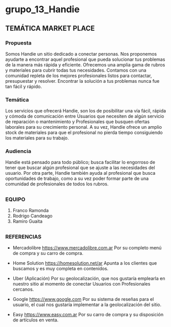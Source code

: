 # grupo_13_Handie

## TEMÁTICA MARKET PLACE
### Propuesta
Somos Handie un sitio dedicado a conectar personas. Nos proponemos ayudarte a encontrar aquel profesional que pueda solucionar tus problemas de la manera más rápida y eficiente. Ofrecemos una amplia gama de rubros y materiales para cubrir todas tus necesidades. 
Contamos con una comunidad repleta de los mejores profesionales listos para contactar, presupuestar y resolver.
Encontrar la solución a tus problemas nunca fue tan fácil y rápido.

### Temática
Los servicios que ofrecerá Handie, son los de posibilitar una vía fácil, rápida y cómoda de comunicación entre Usuarios que necesiten de algún servicio de reparación o mantenimiento y Profesionales que busquen ofertas laborales para su crecimiento personal. A su vez, Handie ofrece un amplio stock de materiales para que el profesional no pierda tiempo consiguiendo los materiales para su trabajo.

### Audiencia
Handie está pensado para todo público; busca facilitar lo engorroso de tener que buscar algún profesional que se ajuste a las necesidades del usuario. Por otra parte, Handie también ayuda al profesional que busca oportunidades de trabajo, como a su vez poder formar parte de una comunidad de profesionales de todos los rubros.

##


### EQUIPO
1. Franco Ramonda
2. Rodrigo Candeago
3. Ramiro Guaita


##

### REFERENCIAS
- Mercadolibre https://www.mercadolibre.com.ar 
Por su completo menú de compra y su carro de compra.

- Home Solution https://homesolution.net/ar 
Apunta a los clientes que buscamos y es muy completa en contenídos.

- Uber (Aplicación)
Por su geolocalización, que nos gustaría emplearla en nuestro sitio al momento de conectar Usuarios con Profesionales cercanos.

- Google https://www.google.com
Por su sistema de reseñas para el usuario, el cual nos gustaría implementar a la geolocalización del sitio.

- Easy https://www.easy.com.ar
Por su carro de compra y su disposición de artículos en venta.

